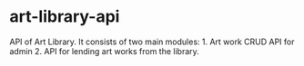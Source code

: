 # art-library-api
API of Art Library. It consists of two main modules: 1. Art work CRUD API for admin  2. API for lending art works from the library. 
